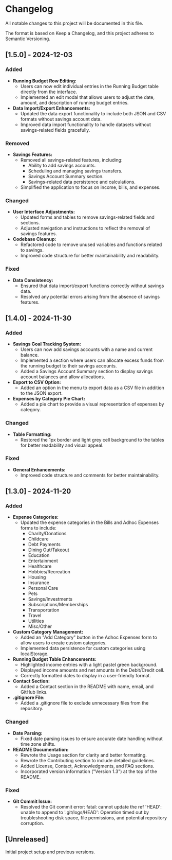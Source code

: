 # Changelog

All notable changes to this project will be documented in this file.

The format is based on Keep a Changelog, and this project adheres to Semantic Versioning.

## [1.5.0] - 2024-12-03

### Added
* **Running Budget Row Editing:**
  * Users can now edit individual entries in the Running Budget table directly from the interface.
  * Implemented an edit modal that allows users to adjust the date, amount, and description of running budget entries.
* **Data Import/Export Enhancements:**
  * Updated the data export functionality to include both JSON and CSV formats without savings account data.
  * Improved data import functionality to handle datasets without savings-related fields gracefully.

### Removed
* **Savings Features:**
  * Removed all savings-related features, including:
    * Ability to add savings accounts.
    * Scheduling and managing savings transfers.
    * Savings Account Summary section.
    * Savings-related data persistence and calculations.
  * Simplified the application to focus on income, bills, and expenses.

### Changed
* **User Interface Adjustments:**
  * Updated forms and tables to remove savings-related fields and sections.
  * Adjusted navigation and instructions to reflect the removal of savings features.
* **Codebase Cleanup:**
  * Refactored code to remove unused variables and functions related to savings.
  * Improved code structure for better maintainability and readability.

### Fixed
* **Data Consistency:**
  * Ensured that data import/export functions correctly without savings data.
  * Resolved any potential errors arising from the absence of savings features.

## [1.4.0] - 2024-11-30

### Added
* **Savings Goal Tracking System:**
  * Users can now add savings accounts with a name and current balance.
  * Implemented a section where users can allocate excess funds from the running budget to their savings accounts.
  * Added a Savings Account Summary section to display savings account balances and allow allocations.
* **Export to CSV Option:**
  * Added an option in the menu to export data as a CSV file in addition to the JSON export.
* **Expenses by Category Pie Chart:**
  * Added a pie chart to provide a visual representation of expenses by category.

### Changed
* **Table Formatting:**
  * Restored the 1px border and light grey cell background to the tables for better readability and visual appeal.

### Fixed
* **General Enhancements:**
  * Improved code structure and comments for better maintainability.

## [1.3.0] - 2024-11-20

### Added
* **Expense Categories:**
  * Updated the expense categories in the Bills and Adhoc Expenses forms to include:
    * Charity/Donations
    * Childcare
    * Debt Payments
    * Dining Out/Takeout
    * Education
    * Entertainment
    * Healthcare
    * Hobbies/Recreation
    * Housing
    * Insurance
    * Personal Care
    * Pets
    * Savings/Investments
    * Subscriptions/Memberships
    * Transportation
    * Travel
    * Utilities
    * Misc/Other
* **Custom Category Management:**
  * Added an "Add Category" button in the Adhoc Expenses form to allow users to create custom categories.
  * Implemented data persistence for custom categories using localStorage.
* **Running Budget Table Enhancements:**
  * Highlighted income entries with a light pastel green background.
  * Displayed income amounts and net amounts in the Debit/Credit cell.
  * Correctly formatted dates to display in a user-friendly format.
* **Contact Section:**
  * Added a Contact section in the README with name, email, and GitHub links.
* **.gitignore File:**
  * Added a .gitignore file to exclude unnecessary files from the repository.

### Changed
* **Date Parsing:**
  * Fixed date parsing issues to ensure accurate date handling without time zone shifts.
* **README Documentation:**
  * Rewrote the Usage section for clarity and better formatting.
  * Rewrote the Contributing section to include detailed guidelines.
  * Added License, Contact, Acknowledgments, and FAQ sections.
  * Incorporated version information ("Version 1.3") at the top of the README.

### Fixed
* **Git Commit Issue:**
  * Resolved the Git commit error: fatal: cannot update the ref 'HEAD': unable to append to '.git/logs/HEAD': Operation timed out by troubleshooting disk space, file permissions, and potential repository corruption.

## [Unreleased]
Initial project setup and previous versions.